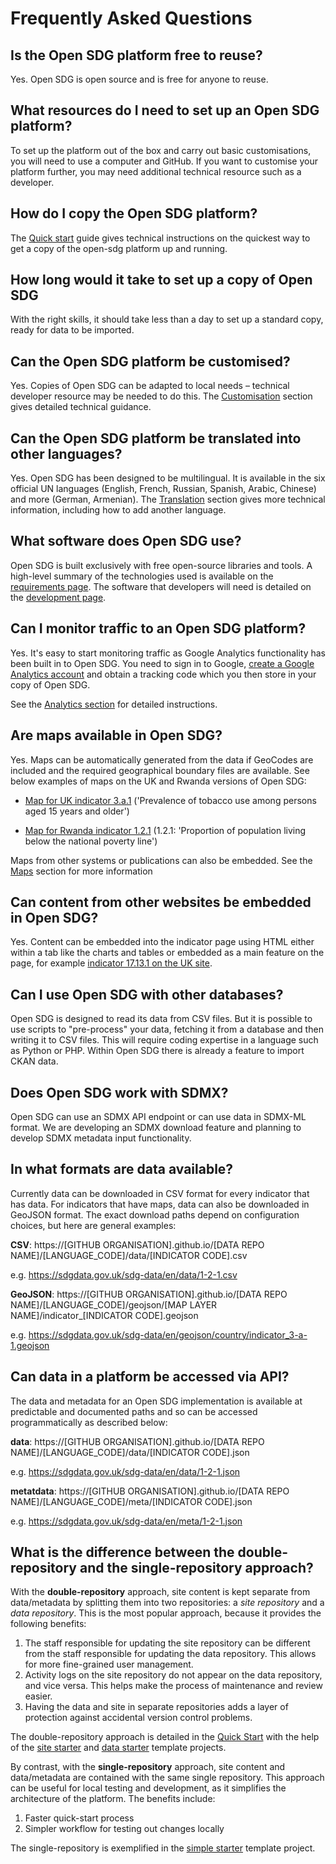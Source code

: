 <h1>Frequently Asked Questions</h1>

## Is the Open SDG platform free to reuse?

Yes. Open SDG is open source and is free for anyone to reuse.

## What resources do I need to set up an Open SDG platform?

To set up the platform out of the box and carry out basic customisations, you will need to use a computer and GitHub. If you want to customise your platform further, you may need additional technical resource such as a developer.

## How do I copy the Open SDG platform?

The [Quick start](quick-start.md) guide gives technical
instructions on the quickest way to get a copy of the open-sdg platform up and running.

## How long would it take to set up a copy of Open SDG

With the right skills, it should take less than a day to set up a standard copy, ready for data to be imported.

## Can the Open SDG platform be customised?

Yes. Copies of Open SDG can be adapted to local needs – technical developer resource may
be needed to do this. The [Customisation](customisation.md) section gives detailed technical guidance.

## Can the Open SDG platform be translated into other languages?

Yes. Open SDG has been designed to be multilingual. It is available in the six official UN languages (English, French, Russian, Spanish, Arabic, Chinese) and more (German, Armenian). The [Translation](translation.md) section gives more technical information, including
how to add another language.

## What software does Open SDG use?

Open SDG is built exclusively with free open-source libraries and tools. A high-level summary of the technologies used is available on the [requirements page](requirements.md). The software that developers will need is detailed on the [development page](development.md).

## Can I monitor traffic to an Open SDG platform?

Yes. It's easy to start monitoring traffic as Google Analytics functionality has been built in to Open SDG. You need to sign in to Google, [create a Google Analytics account](https://analytics.google.com/analytics/web/provision/#/provision/create) and obtain a tracking code which you then store in your copy of Open SDG.

See the [Analytics section](analytics.md) for detailed instructions.

## Are maps available in Open SDG?

Yes. Maps can be automatically generated from the data if GeoCodes are included and the required geographical boundary files are available. See below examples of maps on the UK and Rwanda versions of Open SDG:

- [Map for UK indicator 3.a.1](https://sustainabledevelopment-uk.github.io/3-a-1/) ('Prevalence of tobacco use among persons aged 15 years and older')

- [Map for Rwanda indicator 1.2.1](https://sustainabledevelopment-rwanda.github.io/1-2-1/) (1.2.1: 'Proportion of population living below the national poverty line')

Maps from other systems or publications can also be embedded. See the [Maps](maps.md) section
for more information

## Can content from other websites be embedded in Open SDG?

Yes. Content can be embedded into the indicator page using HTML either within a tab like the charts and tables or embedded as a main feature on the page, for example [indicator 17.13.1 on the UK site](https://sustainabledevelopment-uk.github.io/17-13-1/).

## Can I use Open SDG with other databases?

Open SDG is designed to read its data from CSV files. But it is possible to use scripts to "pre-process" your data, fetching it from a database and then writing it to CSV files. This will require coding expertise in a language such as Python or PHP. Within Open SDG there is already a feature to import CKAN data.

## Does Open SDG work with SDMX?

Open SDG can use an SDMX API endpoint or can use data in SDMX-ML format. We are developing an SDMX download feature and planning to develop SDMX metadata input functionality.

## In what formats are data available?

Currently data can be downloaded in CSV format for every indicator that has data. For indicators that have maps, data can also be downloaded in GeoJSON format. The exact download paths depend on configuration choices, but here are general examples:

**CSV**: https://[GITHUB ORGANISATION].github.io/[DATA REPO NAME]/[LANGUAGE_CODE]/data/[INDICATOR CODE].csv

e.g. https://sdgdata.gov.uk/sdg-data/en/data/1-2-1.csv

**GeoJSON**: https://[GITHUB ORGANISATION].github.io/[DATA REPO NAME]/[LANGUAGE_CODE]/geojson/[MAP LAYER NAME]/indicator_[INDICATOR CODE].geojson

e.g. https://sdgdata.gov.uk/sdg-data/en/geojson/country/indicator_3-a-1.geojson

## Can data in a platform be accessed via API?

The data and metadata for an Open SDG implementation is available at predictable and documented paths and so can be accessed programmatically as described below:

**data**: https://[GITHUB ORGANISATION].github.io/[DATA REPO NAME]/[LANGUAGE_CODE]/data/[INDICATOR CODE].json

e.g. https://sdgdata.gov.uk/sdg-data/en/data/1-2-1.json

**metatdata**: https://[GITHUB ORGANISATION].github.io/[DATA REPO NAME]/[LANGUAGE_CODE]/meta/[INDICATOR CODE].json

e.g. https://sdgdata.gov.uk/sdg-data/en/meta/1-2-1.json

## What is the difference between the double-repository and the single-repository approach?

With the **double-repository** approach, site content is kept separate from data/metadata by splitting them into two repositories: a *site repository* and a *data repository*. This is the most popular approach, because it provides the following benefits:

1. The staff responsible for updating the site repository can be different from the staff responsible for updating the data repository. This allows for more fine-grained user management.
2. Activity logs on the site repository do not appear on the data repository, and vice versa. This helps make the process of maintenance and review easier.
3. Having the data and site in separate repositories adds a layer of protection against accidental version control problems.

The double-repository approach is detailed in the [Quick Start](quick-start.md) with the help of the [site starter](https://github.com/open-sdg/open-sdg-site-starter) and [data starter](https://github.com/open-sdg/open-sdg-data-starter) template projects.

By contrast, with the **single-repository** approach, site content and data/metadata are contained with the same single repository. This approach can be useful for local testing and development, as it simplifies the architecture of the platform. The benefits include:

1. Faster quick-start process
2. Simpler workflow for testing out changes locally

The single-repository is exemplified in the [simple starter](https://github.com/open-sdg/open-sdg-simple-starter) template project.



